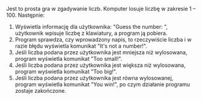 Jest to prosta gra w zgadywanie liczb.
Komputer losuje liczbę w zakresie 1 – 100. Następnie:

1. Wyświetla informację dla użytkownika: "Guess the number: ", użytkownik wpisuje liczbę z klawiatury, a program ją pobiera.
2. Program sprawdza, czy wprowadzony napis, to rzeczywiście liczba i w razie błędu wyświetla komunikat "It's not a number!".
3. Jeśli liczba podana przez użytkownika jest mniejsza niż wylosowana, program wyświetla komunikat "Too small!".
4. Jeśli liczba podana przez użytkownika jest większa niż wylosowana, program wyświetla komunikat "Too big!".
5. Jeśli liczba podana przez użytkownika jest równa wylosowanej, program wyświetla komunikat "You win!", po czym działanie programu zostaje zakończone.
